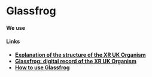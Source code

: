 # Glassfrog

#### We use

#### Links

* [**Explanation of the structure of the XR UK Organism**](https://www.useloom.com/share/2a1a2ecc1b5247d5bac7c32e1cf60d73)
* [**Glassfrog: digital record of the XR UK Organism**](https://app.glassfrog.com/organizations/16070)
* [**How to use Glassfrog**](https://www.loom.com/share/3367e9963bee4f9a9b0bd7e83c15bbbb)

